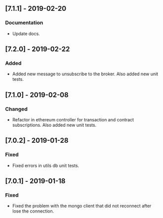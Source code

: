 ## [7.1.1] - 2019-02-20
### Documentation
- Update docs.

## [7.2.0] - 2019-02-22
### Added
- Added new message to unsubscribe to the broker. Also added new unit tests.

## [7.1.0] - 2019-02-08
### Changed
- Refactor in ethereum controller for transaction and contract subscriptions. Also added new unit tests.

## [7.0.2] - 2019-01-28
### Fixed
- Fixed errors in utils db unit tests.

## [7.0.1] - 2019-01-18
### Fixed
- Fixed the problem with the mongo client that did not reconnect after lose the connection.